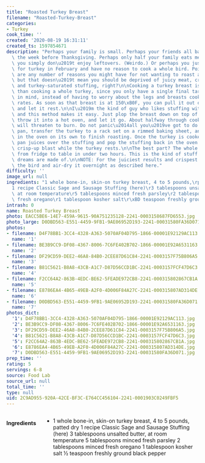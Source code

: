 ```yaml
---
title: "Roasted Turkey Breast"
filename: "Roasted-Turkey-Breast"
categories:
- Turkey
cook_time: ''
created: '2020-08-19 16:31:11'
created_ts: 1597854671
description: "Perhaps your family is small. Perhaps your friends all bailed on you\
  \ the week before Thanksgiving. Perhaps only half your family eats meat. Perhaps\
  \ you simply don\u2019t enjoy leftovers. (Weirdo.) Or perhaps you just had a craving\
  \ for turkey in February and have no reason to cook a whole bird. Point is, there\
  \ are any number of reasons you might have for not wanting to roast an entire turkey,\
  \ but that doesn\u2019t mean you should be deprived of juicy meat, crispy skin,\
  \ and turkey-saturated stuffing, right?\n\nCooking a turkey breast is far easier\
  \ than cooking a whole turkey, since you only have a single final target temperature\
  \ in mind, instead of having to worry about the legs and breasts cooking at different\
  \ rates. As soon as that breast is at 150\xB0F, you can pull it out of the oven\
  \ and let it rest.\n\nI\u2019m the kind of guy who likes stuffing with my turkey,\
  \ and this method makes it easy. Just plop the breast down on top of a pan of stuffing,\
  \ throw it into a hot oven, and let it go. About halfway through cooking, the stuffing\
  \ will threaten to burn. Do not panic\u2014all you\u2019ve got to do is remove the\
  \ pan, transfer the turkey to a rack set on a rimmed baking sheet, and put it back\
  \ in the oven on its own to finish roasting. Once the turkey is cooked, pour the\
  \ pan juices over the stuffing and pop the stuffing back in the oven for one final\
  \ crisp-up blast while the turkey rests.\n\nThe best part? The whole process goes\
  \ from fridge to table in under two hours. This is the kind of stuff Sunday supper\
  \ dreams are made of.\n\nNOTE: For the juiciest results and crispest skin, dry-brine\
  \ the bird and air-dry it overnight as described here."
difficulty: ''
image_url: null
ingredients: "1 whole bone-in, skin-on turkey breast, 4 to 5 pounds,\rpatted dry\r\
  1 recipe Classic Sage and Sausage Stuffing (here)\r3 tablespoons unsalted butter,\
  \ at room temperature\r5 tablespoons minced fresh parsley\r2 tablespoons minced\
  \ fresh oregano\r1 tablespoon kosher salt\r\xBD teaspoon freshly ground black pepper"
intrash: 0
name: Roasted Turkey Breast
photo: EACC5BE6-14E7-459A-9615-90A751235128-2241-0003158687FD6553.jpg
photo_large: D0DBD563-E551-4459-9FB1-9AE06952D193-2241-00031580FA36D071.jpg
photos:
- filename: D4F78BB1-3CC4-4328-A363-5070AF04D795-1866-00001E92129AC113.jpg
  name: '1'
- filename: BE3B9CC9-DF08-4367-8006-7C6FE402B702-1866-00001E92A6531163.jpg
  name: '2'
- filename: DF29CD59-DEE2-46A8-84B0-2CEE87D61C84-2241-0003157F75B806A5.jpg
  name: '3'
- filename: B81C5621-B8A8-43CB-A1C7-D87D56CCD1BC-2241-0003157FCF47D6C3.jpg
  name: '4'
- filename: F2CC64A2-863B-4EDC-BE62-5FEADE972CB8-2241-000315802867CB1A.jpg
  name: '5'
- filename: E8786EA4-4B65-49EB-A2F0-4D006F84A27C-2241-000315807AD314DE.jpg
  name: '6'
- filename: D0DBD563-E551-4459-9FB1-9AE06952D193-2241-00031580FA36D071.jpg
  name: '7'
photos_dict:
  '1': D4F78BB1-3CC4-4328-A363-5070AF04D795-1866-00001E92129AC113.jpg
  '2': BE3B9CC9-DF08-4367-8006-7C6FE402B702-1866-00001E92A6531163.jpg
  '3': DF29CD59-DEE2-46A8-84B0-2CEE87D61C84-2241-0003157F75B806A5.jpg
  '4': B81C5621-B8A8-43CB-A1C7-D87D56CCD1BC-2241-0003157FCF47D6C3.jpg
  '5': F2CC64A2-863B-4EDC-BE62-5FEADE972CB8-2241-000315802867CB1A.jpg
  '6': E8786EA4-4B65-49EB-A2F0-4D006F84A27C-2241-000315807AD314DE.jpg
  '7': D0DBD563-E551-4459-9FB1-9AE06952D193-2241-00031580FA36D071.jpg
prep_time: ''
rating: 5
servings: 6-8
source: Food Lab
source_url: null
total_time: ''
type: null
uid: 2C9AD955-920A-42CE-BF3C-E764CC456104-2241-0001903C0249FBF5
---
```

<div class="large-8 medium-7 columns" id="writeup">	</div><!-- #writeup -->
</div><!-- #row-one -->
<div class="row" id="row-two">	<div class="medium-4 small-5 columns"><h4 id="ingredients">Ingredients</h4><div class="box box-ingredients content"><ul>
<li>1 whole bone-in, skin-on turkey breast, 4 to 5 pounds,
patted dry
1 recipe Classic Sage and Sausage Stuffing (here)
3 tablespoons unsalted butter, at room temperature
5 tablespoons minced fresh parsley
2 tablespoons minced fresh oregano
1 tablespoon kosher salt
½ teaspoon freshly ground black pepper</li>
</ul>
</div>	</div>	<div class="medium-6 small-7 columns">	</div>